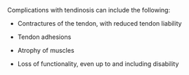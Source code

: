 Complications with tendinosis can include the following:

- Contractures of the tendon, with reduced tendon liability

- Tendon adhesions

- Atrophy of muscles

- Loss of functionality, even up to and including disability